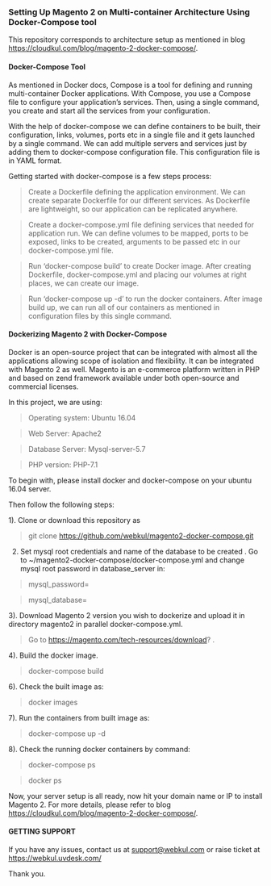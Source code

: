 ### Setting Up Magento 2 on Multi-container Architecture Using Docker-Compose tool

This repository corresponds to architecture setup as mentioned in blog https://cloudkul.com/blog/magento-2-docker-compose/.


#### Docker-Compose Tool

As mentioned in Docker docs, Compose is a tool for defining and running multi-container Docker applications. With Compose, you use a Compose file to configure your application’s services. Then, using a single command, you create and start all the services from your configuration. 

With the help of docker-compose we can define containers to be built, their configuration, links, volumes, ports etc in a single file and it gets launched by a single command. We can add multiple servers and services just by adding them to docker-compose configuration file. This configuration file is in YAML format.

Getting started with docker-compose is a few steps process:

> Create a Dockerfile defining the application environment. We can create separate Dockerfile for our different services. As Dockerfile are lightweight, so our application can be replicated anywhere.

> Create a docker-compose.yml file defining services that needed for application run. We can define volumes to be mapped, ports to be exposed, links to be created, arguments to be passed etc in our docker-compose.yml file.

> Run ‘docker-compose build’ to create Docker image. After creating Dockerfile, docker-compose.yml and placing our volumes at right places, we can create our image.

> Run ‘docker-compose up -d’ to run the docker containers. After image build up, we can run all of our containers as mentioned in configuration files by this single command.


#### Dockerizing Magento 2 with Docker-Compose

Docker is an open-source project that can be integrated with almost all the applications allowing scope of isolation and flexibility. It can be integrated with Magento 2 as well. Magento is an e-commerce platform written in PHP and based on zend framework available under both open-source and commercial licenses.

In this project, we are using:

> Operating system: Ubuntu 16.04

> Web Server: Apache2

> Database Server: Mysql-server-5.7

> PHP version: PHP-7.1

To begin with, please install docker and docker-compose on your ubuntu 16.04 server. 

Then follow the following steps:

1). Clone or download this repository as 

> git clone https://github.com/webkul/magento2-docker-compose.git

2) Set mysql root credentials and name of the database to be created . Go to ~/magento2-docker-compose/docker-compose.yml and change mysql root password in database_server in:

> mysql_password=

> mysql_database=

3). Download Magento 2 version you wish to dockerize and upload it in directory magento2 in parallel docker-compose.yml.

> Go to https://magento.com/tech-resources/download? .

4). Build the docker image.

> docker-compose build

6). Check the built image as:

> docker images

7). Run the containers from built image as:

> docker-compose up -d

8). Check the running docker containers by command:

> docker-compose ps

> docker ps

Now, your server setup is all ready, now hit your domain name or IP to install Magento 2. For more details, please refer to blog https://cloudkul.com/blog/magento-2-docker-compose/. 

#### GETTING SUPPORT

If you have any issues, contact us at support@webkul.com or raise ticket at https://webkul.uvdesk.com/


Thank you.

